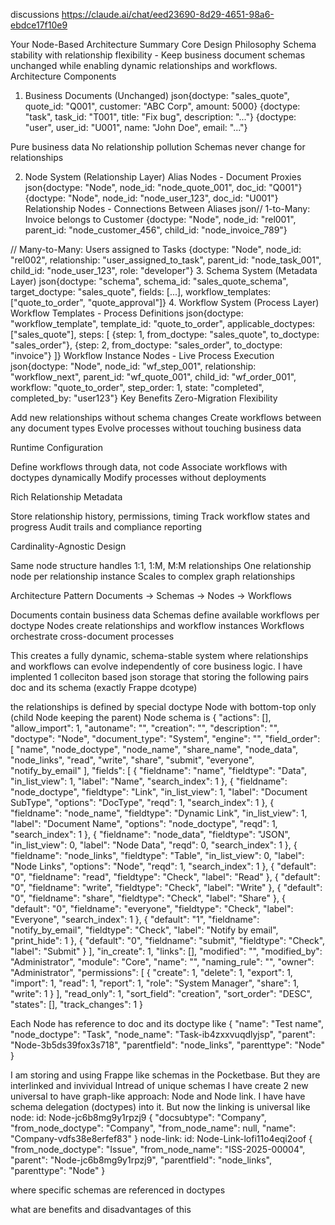 

discussions
https://claude.ai/chat/eed23690-8d29-4651-98a6-ebdce17f10e9

Your Node-Based Architecture Summary
Core Design Philosophy
Schema stability with relationship flexibility - Keep business document schemas unchanged while enabling dynamic relationships and workflows.
Architecture Components
1. Business Documents (Unchanged)
json{doctype: "sales_quote", quote_id: "Q001", customer: "ABC Corp", amount: 5000}
{doctype: "task", task_id: "T001", title: "Fix bug", description: "..."}
{doctype: "user", user_id: "U001", name: "John Doe", email: "..."}

Pure business data
No relationship pollution
Schemas never change for relationships

2. Node System (Relationship Layer)
Alias Nodes - Document Proxies
json{doctype: "Node", node_id: "node_quote_001", doc_id: "Q001"}
{doctype: "Node", node_id: "node_user_123", doc_id: "U001"}
Relationship Nodes - Connections Between Aliases
json// 1-to-Many: Invoice belongs to Customer
{doctype: "Node", node_id: "rel001", parent_id: "node_customer_456", child_id: "node_invoice_789"}

// Many-to-Many: Users assigned to Tasks
{doctype: "Node", node_id: "rel002", relationship: "user_assigned_to_task", 
 parent_id: "node_task_001", child_id: "node_user_123", role: "developer"}
3. Schema System (Metadata Layer)
json{doctype: "schema", schema_id: "sales_quote_schema",
 target_doctype: "sales_quote",
 fields: [...],
 workflow_templates: ["quote_to_order", "quote_approval"]}
4. Workflow System (Process Layer)
Workflow Templates - Process Definitions
json{doctype: "workflow_template", template_id: "quote_to_order",
 applicable_doctypes: ["sales_quote"],
 steps: [
   {step: 1, from_doctype: "sales_quote", to_doctype: "sales_order"},
   {step: 2, from_doctype: "sales_order", to_doctype: "invoice"}
 ]}
Workflow Instance Nodes - Live Process Execution
json{doctype: "Node", node_id: "wf_step_001",
 relationship: "workflow_next",
 parent_id: "wf_quote_001", child_id: "wf_order_001",
 workflow: "quote_to_order", step_order: 1,
 state: "completed", completed_by: "user123"}
Key Benefits
Zero-Migration Flexibility

Add new relationships without schema changes
Create workflows between any document types
Evolve processes without touching business data

Runtime Configuration

Define workflows through data, not code
Associate workflows with doctypes dynamically
Modify processes without deployments

Rich Relationship Metadata

Store relationship history, permissions, timing
Track workflow states and progress
Audit trails and compliance reporting

Cardinality-Agnostic Design

Same node structure handles 1:1, 1:M, M:M relationships
One relationship node per relationship instance
Scales to complex graph relationships

Architecture Pattern
Documents → Schemas → Nodes → Workflows

Documents contain business data
Schemas define available workflows per doctype
Nodes create relationships and workflow instances
Workflows orchestrate cross-document processes

This creates a fully dynamic, schema-stable system where relationships and workflows can evolve independently of core business logic.
I have implented 1 colleciton based json storage that 
storing the following pairs
doc and its schema (exactly Frappe dcotype)

the relationships is defined by special doctype Node with bottom-top only (child Node keeping the parent)
Node schema is 
{
  "actions": [],
  "allow_import": 1,
  "autoname": "",
  "creation": "",
  "description": "",
  "doctype": "Node",
  "document_type": "System",
  "engine": "",
  "field_order": [
    "name",
    "node_doctype",
    "node_name",
    "share_name",
    "node_data",
    "node_links",
    "read",
    "write",
    "share",
    "submit",
    "everyone",
    "notify_by_email"
  ],
  "fields": [
    {
      "fieldname": "name",
      "fieldtype": "Data",
      "in_list_view": 1,
      "label": "Name",
      "search_index": 1
    },
    {
      "fieldname": "node_doctype",
      "fieldtype": "Link",
      "in_list_view": 1,
      "label": "Document SubType",
      "options": "DocType",
      "reqd": 1,
      "search_index": 1
    },
    {
      "fieldname": "node_name",
      "fieldtype": "Dynamic Link",
      "in_list_view": 1,
      "label": "Document Name",
      "options": "node_doctype",
      "reqd": 1,
      "search_index": 1
    },
    {
      "fieldname": "node_data",
      "fieldtype": "JSON",
      "in_list_view": 0,
      "label": "Node Data",
      "reqd": 0,
      "search_index": 1
    },
    {
      "fieldname": "node_links",
      "fieldtype": "Table",
      "in_list_view": 0,
      "label": "Node Links",
      "options": "Node",
      "reqd": 1,
      "search_index": 1
    },
    {
      "default": "0",
      "fieldname": "read",
      "fieldtype": "Check",
      "label": "Read"
    },
    {
      "default": "0",
      "fieldname": "write",
      "fieldtype": "Check",
      "label": "Write"
    },
    {
      "default": "0",
      "fieldname": "share",
      "fieldtype": "Check",
      "label": "Share"
    },
    {
      "default": "0",
      "fieldname": "everyone",
      "fieldtype": "Check",
      "label": "Everyone",
      "search_index": 1
    },
    {
      "default": "1",
      "fieldname": "notify_by_email",
      "fieldtype": "Check",
      "label": "Notify by email",
      "print_hide": 1
    },
    {
      "default": "0",
      "fieldname": "submit",
      "fieldtype": "Check",
      "label": "Submit"
    }
  ],
  "in_create": 1,
  "links": [],
  "modified": "",
  "modified_by": "Administrator",
  "module": "Core",
  "name": "",
  "naming_rule": "",
  "owner": "Administrator",
  "permissions": [
    {
      "create": 1,
      "delete": 1,
      "export": 1,
      "import": 1,
      "read": 1,
      "report": 1,
      "role": "System Manager",
      "share": 1,
      "write": 1
    }
  ],
  "read_only": 1,
  "sort_field": "creation",
  "sort_order": "DESC",
  "states": [],
  "track_changes": 1
}

Each Node has reference to doc and its doctype like 
{
  "name": "Test name",
  "node_doctype": "Task",
  "node_name": "Task-ib4zxxvuqdlyjsp",
  "parent": "Node-3b5ds39fox3s718",
  "parentfield": "node_links",
  "parenttype": "Node"
}


I am storing and using Frappe like schemas in the Pocketbase. But they are interlinked and invividual
Intread of unique schemas I have create 2 new universal to have graph-like approach:
Node and Node link. I have have  schema delegation (doctypes) into it. But now the linking is universal like
node:
id: Node-jc6b8mg9y1rpzj9
{
  "docsubtype": "Company",
  "from_node_doctype": "Company",
  "from_node_name": null,
  "name": "Company-vdfs38e8erfef83"
}
node-link:
id: Node-Link-lofi11o4eqi2oof
{
  "from_node_doctype": "Issue",
  "from_node_name": "ISS-2025-00004",
  "parent": "Node-jc6b8mg9y1rpzj9",
  "parentfield": "node_links",
  "parenttype": "Node"
}

where specific schemas are referenced in doctypes

what are benefits and disadvantages of this 




 
